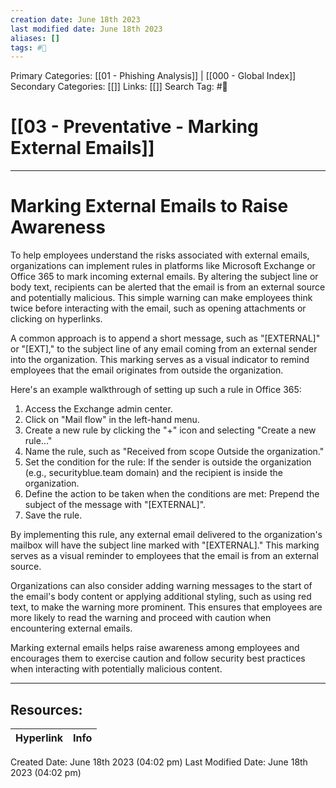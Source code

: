 ```yaml
---
creation date: June 18th 2023
last modified date: June 18th 2023
aliases: []
tags: #📖
---
```


Primary Categories: [[01 - Phishing Analysis]] | [[000 - Global Index]] 
Secondary Categories: [[]] 
Links: [[]] 
Search Tag: #📖  

# [[03 - Preventative - Marking External Emails]]  
---

# Marking External Emails to Raise Awareness

To help employees understand the risks associated with external emails, organizations can implement rules in platforms like Microsoft Exchange or Office 365 to mark incoming external emails. By altering the subject line or body text, recipients can be alerted that the email is from an external source and potentially malicious. This simple warning can make employees think twice before interacting with the email, such as opening attachments or clicking on hyperlinks.

A common approach is to append a short message, such as "[EXTERNAL]" or "[EXT]," to the subject line of any email coming from an external sender into the organization. This marking serves as a visual indicator to remind employees that the email originates from outside the organization.

Here's an example walkthrough of setting up such a rule in Office 365:

1. Access the Exchange admin center.
2. Click on "Mail flow" in the left-hand menu.
3. Create a new rule by clicking the "+" icon and selecting "Create a new rule..."
4. Name the rule, such as "Received from scope Outside the organization."
5. Set the condition for the rule: If the sender is outside the organization (e.g., securityblue.team domain) and the recipient is inside the organization.
6. Define the action to be taken when the conditions are met: Prepend the subject of the message with "[EXTERNAL]".
7. Save the rule.

By implementing this rule, any external email delivered to the organization's mailbox will have the subject line marked with "[EXTERNAL]." This marking serves as a visual reminder to employees that the email is from an external source.

Organizations can also consider adding warning messages to the start of the email's body content or applying additional styling, such as using red text, to make the warning more prominent. This ensures that employees are more likely to read the warning and proceed with caution when encountering external emails.

Marking external emails helps raise awareness among employees and encourages them to exercise caution and follow security best practices when interacting with potentially malicious content.



___

## Resources:

| Hyperlink | Info |
| --------- | ---- |


Created Date: June 18th 2023 (04:02 pm) 
Last Modified Date: June 18th 2023 (04:02 pm)
